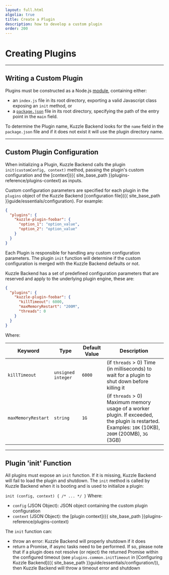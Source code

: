 ```yaml
---
layout: full.html
algolia: true
title: Create a Plugin
description: how to develop a custom plugin
order: 200
---
```


# Creating Plugins

---

## Writing a Custom Plugin

Plugins must be constructed as a Node.js [module](https://nodejs.org/dist/latest-v6.x/docs/api/modules.html), containing either:

* an `index.js` file in its root directory, exporting a valid Javascript class exposing an `init` method, or
* a [`package.json`](https://docs.npmjs.com/files/package.json) file in its root directory, specifying the path of the entry point in the `main` field.

To determine the Plugin name, Kuzzle Backend looks for the `name` field in the `package.json` file and if it does not exist it will use the plugin directory name.

---

## Custom Plugin Configuration

When initializing a Plugin, Kuzzle Backend calls the plugin `init(customConfig, context)` method, passing the plugin's custom configuration and the [context]({{ site_base_path }}plugins-reference/plugins-context) as inputs.

Custom configuration parameters are specified for each plugin in the `plugins` object of the Kuzzle Backend [configuration file]({{ site_base_path }}guide/essentials/configuration). For example:

```json
{
  "plugins": {
    "kuzzle-plugin-foobar": {
      "option_1": "option_value",
      "option_2": "option_value"
    }
  }
}
```

Each Plugin is responsible for handling any custom configuration parameters. The plugin `init` function will determine if the custom configuration is merged with the Kuzzle Backend defaults or not.

Kuzzle Backend has a set of predefined configuration parameters that are reserved and apply to the underlying plugin engine, these are:

```json
{
  "plugins": {
    "kuzzle-plugin-foobar": {
      "killTimeout": 6000,
      "maxMemoryRestart": "200M",
      "threads": 0
    }
  }
}
```

Where:

| Keyword | Type | Default Value |Description                  |
|---------|------|---------------|-----------------------------|
| `killTimeout` | `unsigned integer` | `6000 ` | (if `threads` > 0) Time (in milliseconds) to wait for a plugin to shut down before killing it |
| `maxMemoryRestart` | `string` | `1G` | (if `threads` > 0) Maximum memory usage of a worker plugin. If exceeded, the plugin is restarted. <br>Examples: `10K` (10KB), `200M` (200MB), `3G` (3GB)|

---

## Plugin 'init' Function

All plugins must expose an `init` function. If it is missing, Kuzzle Backend will fail to load the plugin and shutdown.
The `init` method is called by Kuzzle Backend when it is booting and is used to initialize a plugin:

`init (config, context) { /* ... */ }`
Where:

* ``config`` (JSON Object): JSON object containing the custom plugin configuration
* ``context`` (JSON Object): the [plugin context]({{ site_base_path }}plugins-reference/plugins-context)


The `init` function can:

* throw an error: Kuzzle Backend will properly shutdown if it does
* return a Promise, if async tasks need to be performed. If so, please note that if a plugin does not resolve (or reject) the returned Promise within the configured timeout (see `plugins.common.initTimeout` in [Configuring Kuzzle Backend]({{ site_base_path }}guide/essentials/configuration/)), then Kuzzle Backend will throw a timeout error and shutdown
